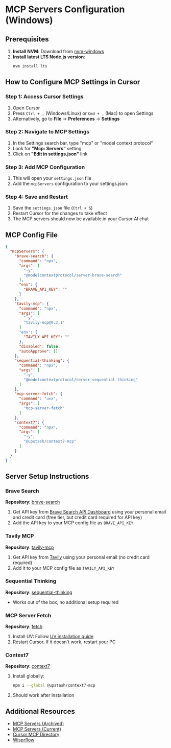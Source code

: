 # MCP Servers Configuration (Windows)

## Prerequisites

1. **Install NVM**: Download from [nvm-windows](https://github.com/coreybutler/nvm-windows)
2. **Install latest LTS Node.js version**:
   ```bash
   nvm install lts
   ```

## How to Configure MCP Settings in Cursor

### Step 1: Access Cursor Settings
1. Open Cursor
2. Press `Ctrl + ,` (Windows/Linux) or `Cmd + ,` (Mac) to open Settings
3. Alternatively, go to **File** → **Preferences** → **Settings**

### Step 2: Navigate to MCP Settings
1. In the Settings search bar, type "mcp" or "model context protocol"
2. Look for **"Mcp: Servers"** setting
3. Click on **"Edit in settings.json"** link

### Step 3: Add MCP Configuration
1. This will open your `settings.json` file
2. Add the `mcpServers` configuration to your settings.json:

### Step 4: Save and Restart
1. Save the `settings.json` file (`Ctrl + S`)
2. Restart Cursor for the changes to take effect
3. The MCP servers should now be available in your Cursor AI chat

## MCP Config File

```json
{
  "mcpServers": {
    "brave-search": {
      "command": "npx",
      "args": [
        "-y",
        "@modelcontextprotocol/server-brave-search"
      ],
      "env": {
        "BRAVE_API_KEY": ""
      }
    },
    "tavily-mcp": {
      "command": "npx",
      "args": [
        "-y",
        "tavily-mcp@0.2.1"
      ]
      "env": {
        "TAVILY_API_KEY": ""
      },
      "disabled": false,
      "autoApprove": []
    },
    "sequential-thinking": {
      "command": "npx",
      "args": [
        "-y",
        "@modelcontextprotocol/server-sequential-thinking"
      ]
    },
    "mcp-server-fetch": {
      "command": "uvx",
      "args": [
        "mcp-server-fetch"
      ]
    },
    "context7": {
      "command": "npx",
      "args": [
        "-y",
        "@upstash/context7-mcp"
      ]
    }
  }
}
```

## Server Setup Instructions

### Brave Search
**Repository**: [brave-search](https://github.com/modelcontextprotocol/servers-archived/tree/main/src/brave-search)

1. Get API key from [Brave Search API Dashboard](https://api-dashboard.search.brave.com/register) using your personal email and credit card (free tier, but credit card required for API key)
2. Add the API key to your MCP config file as `BRAVE_API_KEY`

### Tavily MCP
**Repository**: [tavily-mcp](https://github.com/tavily-ai/tavily-mcp)

1. Get API key from [Tavily](https://app.tavily.com/) using your personal email (no credit card required)
2. Add it to your MCP config file as `TAVILY_API_KEY`

### Sequential Thinking
**Repository**: [sequential-thinking](https://github.com/modelcontextprotocol/servers/tree/main/src/sequentialthinking)

- Works out of the box, no additional setup required

### MCP Server Fetch
**Repository**: [fetch](https://github.com/modelcontextprotocol/servers/tree/main/src/fetch)

1. Install UV: Follow [UV installation guide](https://docs.astral.sh/uv/getting-started/installation/#__tabbed_1_2)
2. Restart Cursor. If it doesn't work, restart your PC

### Context7
**Repository**: [context7](https://github.com/upstash/context7)

1. Install globally:
   ```bash
   npm i --global @upstash/context7-mcp
   ```
2. Should work after installation

## Additional Resources

- [MCP Servers (Archived)](https://github.com/modelcontextprotocol/servers-archived)
- [MCP Servers (Current)](https://github.com/modelcontextprotocol/servers?tab=readme-ov-file)
- [Cursor MCP Directory](https://cursor.directory/mcp)
- [Wisprflow](https://wisprflow.ai/)